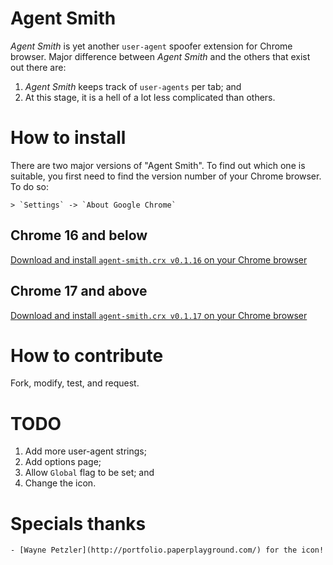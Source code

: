 
# Agent Smith

*Agent Smith* is yet another `user-agent` spoofer extension for Chrome browser. Major difference between *Agent Smith* and the others that exist out there are:

1. *Agent Smith* keeps track of `user-agents` per tab; and
2. At this stage, it is a hell of a lot less complicated than others.

# How to install

There are two major versions of "Agent Smith". To find out which one is suitable, you first need to find the version number of your Chrome browser. To do so:

	> `Settings` -> `About Google Chrome`

## Chrome 16 and below

[Download and install `agent-smith.crx v0.1.16` on your Chrome browser](https://github.com/hongymagic/agent-smith/raw/chrome-16/agent-smith.crx)

## Chrome 17 and above

[Download and install `agent-smith.crx v0.1.17` on your Chrome browser](https://github.com/hongymagic/agent-smith/raw/master/agent-smith.crx)

# How to contribute

Fork, modify, test, and request.

# TODO

1. Add more user-agent strings;
2. Add options page;
3. Allow `Global` flag to be set; and
4. Change the icon.

# Specials thanks

	- [Wayne Petzler](http://portfolio.paperplayground.com/) for the icon!
